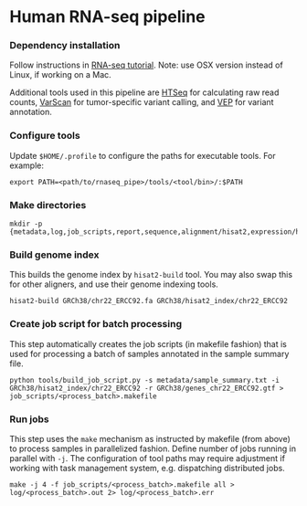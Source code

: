 # Human RNA-seq pipeline

### Dependency installation
Follow instructions in [RNA-seq tutorial](https://github.com/griffithlab/rnaseq_tutorial/wiki/Installation). Note: use OSX version instead of Linux, if working on a Mac.

Additional tools used in this pipeline are [HTSeq](http://htseq.readthedocs.io/en/master/count.html#usage) for calculating raw read counts, [VarScan](http://varscan.sourceforge.net/using-varscan.html#v2.3_mpileup2snp) for tumor-specific variant calling, and [VEP](http://useast.ensembl.org/info/docs/tools/vep/script/vep_options.html) for variant annotation.

### Configure tools
Update `$HOME/.profile` to configure the paths for executable tools. For example:
```
export PATH=<path/to/rnaseq_pipe>/tools/<tool/bin>/:$PATH
```

### Make directories
```
mkdir -p {metadata,log,job_scripts,report,sequence,alignment/hisat2,expression/htseq,var_calling/varscan_vep}
```

### Build genome index
This builds the genome index by `hisat2-build` tool. You may also swap this for other aligners, and use their genome indexing tools.
```
hisat2-build GRCh38/chr22_ERCC92.fa GRCh38/hisat2_index/chr22_ERCC92
```

### Create job script for batch processing
This step automatically creates the job scripts (in makefile fashion) that is used for processing a batch of samples annotated in the sample summary file.
```
python tools/build_job_script.py -s metadata/sample_summary.txt -i GRCh38/hisat2_index/chr22_ERCC92 -r GRCh38/genes_chr22_ERCC92.gtf > job_scripts/<process_batch>.makefile
```

### Run jobs
This step uses the `make` mechanism as instructed by makefile (from above) to process samples in parallelized fashion. Define number of jobs running in parallel with `-j`. The configuration of tool paths may require adjustment if working with task management system, e.g. dispatching distributed jobs.
```
make -j 4 -f job_scripts/<process_batch>.makefile all > log/<process_batch>.out 2> log/<process_batch>.err
```